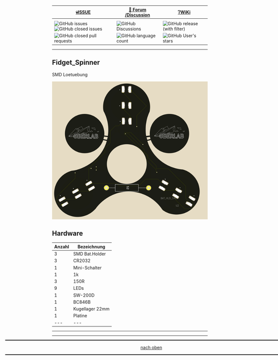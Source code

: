 <a name="oben"></a>


<div align="center">

  |[:skull:ISSUE](https://github.com/frankyhub/Fidget_Spinner/issues?q=is%3Aissue)|[:speech_balloon: Forum /Discussion](https://github.com/frankyhub/Fidget_Spinne/discussions)|[:grey_question:WiKi](https://github.com/frankyhub/Fidget_Spinner/wiki)|
|--|--|--|
| | | |
|![GitHub issues](https://img.shields.io/github/issues/frankyhub/Fidget_Spinner)![GitHub closed issues](https://img.shields.io/github/issues-closed/frankyhub/Fidget_Spinner)|![GitHub Discussions](https://img.shields.io/github/discussions/frankyhub/Fidget_Spinner)|![GitHub release (with filter)](https://img.shields.io/github/v/release/frankyhub/Fidget_Spinner)|
|![GitHub closed pull requests](https://img.shields.io/github/issues-pr-closed/finaldie/skull.svg)[](https://github.com/frankyhub/Fidget_Spinner/pulls)|![GitHub language count](https://img.shields.io/github/languages/count/finaldie/skull.svg)[](https://github.com/frankyhub/Fidget_Spinner/) | ![GitHub User's stars](https://img.shields.io/github/stars/frankyhub)|
</div>


---


## Fidget_Spinner
SMD Loetuebung

![Bild](pic/FidgetSpinner_F2.png)


## Hardware

| Anzahl | Bezeichnung | 
| -------- | -------- | 
| 3  | SMD Bat.Holder   |
| 3  |  CR2032  |
| 1  |  Mini-Schalter  |
|  1 |  1k  |
|  3 |  150R  |
| 9  |  LEDs  |
| 1  |  SW-200D  |
| 1  | BC846B   |
|  1 | Kugellager 22mm   | 
|  1 |  Platine  | 
| ---  |  ---  | 

---

<div style="position:absolute; left:2cm; ">   
<ol class="breadcrumb" style="border-top: 2px solid black;border-bottom:2px solid black; height: 45px; width: 900px;"> <p align="center"><a href="#oben">nach oben</a></p></ol>
</div>  

---
